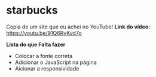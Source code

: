 # starbucks
Copia de um site que eu achei no YouTube!
**Link do vídeo:** https://youtu.be/91Q6RvKvd7o

**Lista do que Falta fazer**
- Colocar a fonte correta
- Adicionar o JavaScript na página 
- Aicionar a responsividade 
